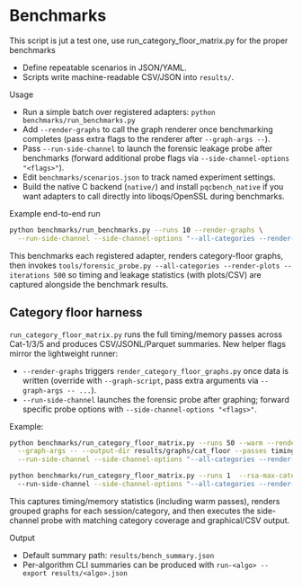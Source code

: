 
# Benchmarks

This script is jut a test one, use run_category_floor_matrix.py for the proper benchmarks

- Define repeatable scenarios in JSON/YAML.
- Scripts write machine-readable CSV/JSON into `results/`.

Usage
- Run a simple batch over registered adapters: `python benchmarks/run_benchmarks.py`
- Add `--render-graphs` to call the graph renderer once benchmarking completes (pass extra flags to the renderer after `--graph-args --`).
- Pass `--run-side-channel` to launch the forensic leakage probe after benchmarks (forward additional probe flags via `--side-channel-options "<flags>"`).
- Edit `benchmarks/scenarios.json` to track named experiment settings.
- Build the native C backend (`native/`) and install `pqcbench_native` if you
  want adapters to call directly into liboqs/OpenSSL during benchmarks.

Example end-to-end run

```bash
python benchmarks/run_benchmarks.py --runs 10 --render-graphs \
  --run-side-channel --side-channel-options "--all-categories --render-plots --iterations 500"
```

This benchmarks each registered adapter, renders category-floor graphs, then invokes
`tools/forensic_probe.py --all-categories --render-plots --iterations 500` so timing
and leakage statistics (with plots/CSV) are captured alongside the benchmark results.

## Category floor harness

`run_category_floor_matrix.py` runs the full timing/memory passes across Cat-1/3/5 and
produces CSV/JSONL/Parquet summaries. New helper flags mirror the lightweight runner:

- `--render-graphs` triggers `render_category_floor_graphs.py` once data is written
  (override with `--graph-script`, pass extra arguments via `--graph-args -- ...`).
- `--run-side-channel` launches the forensic probe after graphing; forward specific
  probe options with `--side-channel-options "<flags>"`.

Example:

```bash
python benchmarks/run_category_floor_matrix.py --runs 50 --warm --render-graphs \
  --graph-args -- --output-dir results/graphs/cat_floor --passes timing timing-warm \
  --run-side-channel --side-channel-options "--all-categories --render-plots --iterations 600"

python benchmarks/run_category_floor_matrix.py --runs 1  --rsa-max-category 3 --render-graphs \ 
  --run-side-channel --side-channel-options "--all-categories --render-plots --iterations 10 --alg kyber"
```

This captures timing/memory statistics (including warm passes), renders grouped graphs
for each session/category, and then executes the side-channel probe with matching
category coverage and graphical/CSV output.

Output
- Default summary path: `results/bench_summary.json`
- Per-algorithm CLI summaries can be produced with `run-<algo> --export results/<algo>.json`
